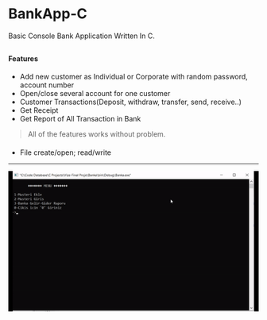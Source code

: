 # BankApp-C

Basic Console Bank Application Written In C.

##
#### Features
  - Add new customer as Individual or Corporate with random password, account number
  - Open/close several account for one customer
  - Customer Transactions(Deposit, withdraw, transfer, send, receive..)
  - Get Receipt
  - Get Report of All Transaction in Bank
  
> All of the features works without problem.

#### 
  - File create/open; read/write
  
  

  ---------------------------------------

![Screen shot](https://raw.githubusercontent.com/burakyccl/BankApp-C/main/gif.gif)
